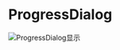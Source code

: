 # ProgressDialog

![ProgressDialog显示](http://img.blog.csdn.net/20161211234440817?watermark/2/text/aHR0cDovL2Jsb2cuY3Nkbi5uZXQvbG93cHJvZmlsZV9jb2Rpbmc=/font/5a6L5L2T/fontsize/400/fill/I0JBQkFCMA==/dissolve/70/gravity/SouthEast)
